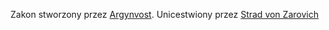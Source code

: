 Zakon stworzony przez [Argynvost](../NPC/Argynvost.md).
Unicestwiony przez [Strad von Zarovich](../NPC/Strad%20von%20Zarovich.md)